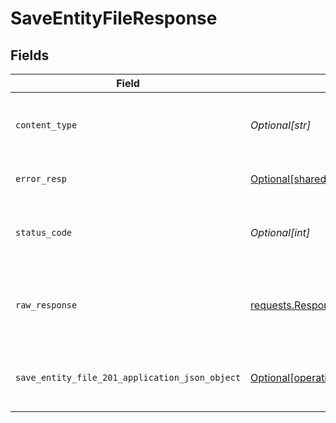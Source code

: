 # SaveEntityFileResponse


## Fields

| Field                                                                                                                    | Type                                                                                                                     | Required                                                                                                                 | Description                                                                                                              |
| ------------------------------------------------------------------------------------------------------------------------ | ------------------------------------------------------------------------------------------------------------------------ | ------------------------------------------------------------------------------------------------------------------------ | ------------------------------------------------------------------------------------------------------------------------ |
| `content_type`                                                                                                           | *Optional[str]*                                                                                                          | :heavy_check_mark:                                                                                                       | HTTP response content type for this operation                                                                            |
| `error_resp`                                                                                                             | [Optional[shared.ErrorResp]](undefined/models/shared/errorresp.md)                                                       | :heavy_minus_sign:                                                                                                       | The request could not be validated                                                                                       |
| `status_code`                                                                                                            | *Optional[int]*                                                                                                          | :heavy_check_mark:                                                                                                       | HTTP response status code for this operation                                                                             |
| `raw_response`                                                                                                           | [requests.Response](https://requests.readthedocs.io/en/latest/api/#requests.Response)                                    | :heavy_minus_sign:                                                                                                       | Raw HTTP response; suitable for custom response parsing                                                                  |
| `save_entity_file_201_application_json_object`                                                                           | [Optional[operations.SaveEntityFile201ApplicationJSON]](undefined/models/operations/saveentityfile201applicationjson.md) | :heavy_minus_sign:                                                                                                       | The files have been saved to the entitiy successfully.                                                                   |